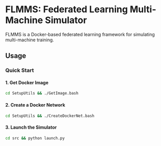 # FLMMS: Federated Learning Multi-Machine Simulator
FLMMS is a Docker-based federated learning framework for simulating multi-machine training.

## Usage

### Quick Start

#### 1. Get Docker Image

```bash
cd SetupUtils && ./GetImage.bash
```

#### 2. Create a Docker Network

```bash
cd SetupUtils && ./CreateDockerNet.bash
```

#### 3. Launch the Simulator

```bash
cd src && python launch.py
```

